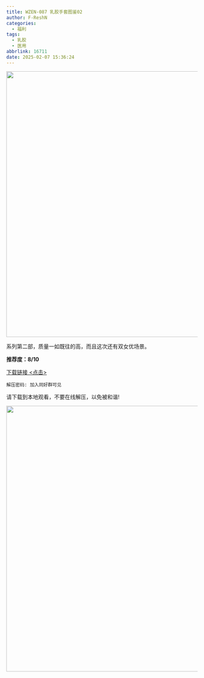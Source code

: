 ```yaml
---
title: WZEN-087 乳胶手套图鉴02
author: F-ReshN
categories:
  - 福利
tags:
  - 乳胶
  - 医用
abbrlink: 16711
date: 2025-02-07 15:36:24
---
```


<img width="700px" src="https://cdn.jsdelivr.net/gh/GloveLover/Image-host/longglovelover/2025/WZEN-087%20%E3%82%B4%E3%83%A0%E6%89%8B%E8%A2%8B%E5%9B%B3%E9%91%9102.jpg"/>

<!-- more -->

系列第二部，质量一如既往的高，而且这次还有双女优场景。

**推荐度：8/10**

[下载链接 &lt;点击&gt;](https://pan.baidu.com/s/1PwHPZZNvItN62ucijE7igw?pwd=5bc4)

`解压密码: 加入同好群可见`

请下载到本地观看，不要在线解压，以免被和谐!



<img width="700px" src="https://cdn.jsdelivr.net/gh/GloveLover/Image-host/longglovelover/2025/WZEN-087.tsv.jpg"/>
